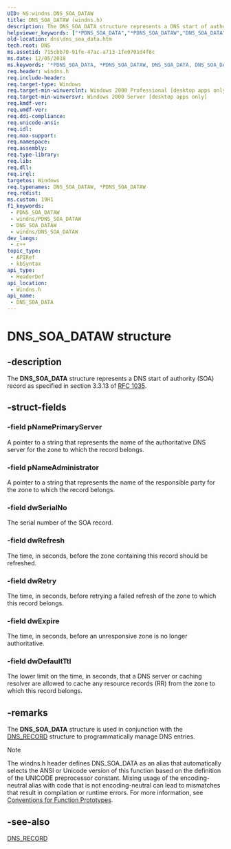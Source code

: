 ```yaml
---
UID: NS:windns.DNS_SOA_DATAW
title: DNS_SOA_DATAW (windns.h)
description: The DNS_SOA_DATA structure represents a DNS start of authority (SOA) record as specified in section 3.3.13 of RFC 1035. (Unicode)
helpviewer_keywords: ["*PDNS_SOA_DATA","*PDNS_SOA_DATAW","DNS_SOA_DATA","DNS_SOA_DATA structure [DNS]","DNS_SOA_DATAW","PDNS_SOA_DATA","PDNS_SOA_DATA structure pointer [DNS]","_dns_dns_soa_data","dns.dns_soa_data","windns/DNS_SOA_DATA","windns/PDNS_SOA_DATA"]
old-location: dns\dns_soa_data.htm
tech.root: DNS
ms.assetid: 715cbb70-91fe-47ac-a713-1fe0701d4f8c
ms.date: 12/05/2018
ms.keywords: '*PDNS_SOA_DATA, *PDNS_SOA_DATAW, DNS_SOA_DATA, DNS_SOA_DATA structure [DNS], DNS_SOA_DATAW, PDNS_SOA_DATA, PDNS_SOA_DATA structure pointer [DNS], _dns_dns_soa_data, dns.dns_soa_data, windns/DNS_SOA_DATA, windns/PDNS_SOA_DATA'
req.header: windns.h
req.include-header: 
req.target-type: Windows
req.target-min-winverclnt: Windows 2000 Professional [desktop apps only]
req.target-min-winversvr: Windows 2000 Server [desktop apps only]
req.kmdf-ver: 
req.umdf-ver: 
req.ddi-compliance: 
req.unicode-ansi: 
req.idl: 
req.max-support: 
req.namespace: 
req.assembly: 
req.type-library: 
req.lib: 
req.dll: 
req.irql: 
targetos: Windows
req.typenames: DNS_SOA_DATAW, *PDNS_SOA_DATAW
req.redist: 
ms.custom: 19H1
f1_keywords:
 - PDNS_SOA_DATAW
 - windns/PDNS_SOA_DATAW
 - DNS_SOA_DATAW
 - windns/DNS_SOA_DATAW
dev_langs:
 - c++
topic_type:
 - APIRef
 - kbSyntax
api_type:
 - HeaderDef
api_location:
 - Windns.h
api_name:
 - DNS_SOA_DATA
---
```


# DNS_SOA_DATAW structure


## -description

The 
<b>DNS_SOA_DATA</b> structure represents a DNS start of authority (SOA) record as specified in section 3.3.13 of <a href="https://www.ietf.org/rfc/rfc1035.txt">RFC 1035</a>.

## -struct-fields

### -field pNamePrimaryServer

A pointer to a string that represents the name of the authoritative DNS server for the zone to which the record belongs.

### -field pNameAdministrator

A pointer to a string that represents the name of the responsible party for the zone to which the record belongs.

### -field dwSerialNo

The serial number of the SOA record.

### -field dwRefresh

The time, in seconds, before the zone containing this record should be refreshed.

### -field dwRetry

The time, in seconds, before retrying a failed refresh of the zone to which this record belongs.

### -field dwExpire

The time, in seconds, before an unresponsive zone is no longer authoritative.

### -field dwDefaultTtl

The lower limit on the time, in seconds, that a DNS server or caching resolver are allowed to cache any resource records (RR) from the zone to which this record belongs.

## -remarks

The 
<b>DNS_SOA_DATA</b> structure is used in conjunction with the 
<a href="/windows/win32/api/windns/ns-windns-dns_recorda">DNS_RECORD</a> structure to programmatically manage DNS entries.





> [!NOTE]
> The windns.h header defines DNS_SOA_DATA as an alias that automatically selects the ANSI or Unicode version of this function based on the definition of the UNICODE preprocessor constant. Mixing usage of the encoding-neutral alias with code that is not encoding-neutral can lead to mismatches that result in compilation or runtime errors. For more information, see [Conventions for Function Prototypes](/windows/win32/intl/conventions-for-function-prototypes).

## -see-also

<a href="/windows/win32/api/windns/ns-windns-dns_recorda">DNS_RECORD</a>

